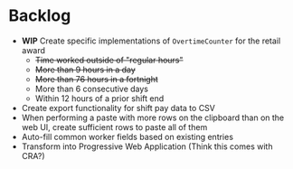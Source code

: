 # Backlog

- **WIP** Create specific implementations of `OvertimeCounter` for the retail award
    - ~~Time worked outside of "regular hours"~~
    - ~~More than 9 hours in a day~~
    - ~~More than 76 hours in a fortnight~~
    - More than 6 consecutive days
    - Within 12 hours of a prior shift end
- Create export functionality for shift pay data to CSV
- When performing a paste with more rows on the clipboard than on the web UI, create sufficient rows to paste all of them
- Auto-fill common worker fields based on existing entries
- Transform into Progressive Web Application (Think this comes with CRA?)
